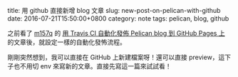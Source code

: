 title: 用 github 直接新增 blog 文章
slug: new-post-on-pelican-with-github
date: 2016-07-21T15:50:00+0800
category: note
tags: pelican, blog, github

之前看了 [m157q](https://blog.m157q.tw/author/m157q.html) 的 [用 Travis CI 自動化發佈 Pelican blog 到 GitHub Pages 上](https://blog.m157q.tw/posts/2016/05/08/use-travis-ci-to-publish-pelican-blog-on-github-pages-automatically/)
的文章後，就設定一樣的自動化發怖流程。

剛剛突然想到，我可以直接在 GitHub 上新建檔案呀！還可以直接 preview，這下子也不用切 env 來寫新的文章。直接先寫這一篇來試試看！
